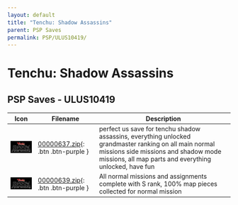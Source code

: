 ```yaml
---
layout: default
title: "Tenchu: Shadow Assassins"
parent: PSP Saves
permalink: PSP/ULUS10419/
---
```

# Tenchu: Shadow Assassins

## PSP Saves - ULUS10419

| Icon | Filename | Description |
|------|----------|-------------|
| ![Tenchu: Shadow Assassins](ICON0.PNG) | [00000637.zip](00000637.zip){: .btn .btn-purple } | perfect us save for tenchu shadow assassins, everything unlocked grandmaster ranking on all main normal missions side missions and shadow mode missions, all map parts and everything unlocked, have fun |
| ![Tenchu: Shadow Assassins](ICON0.PNG) | [00000639.zip](00000639.zip){: .btn .btn-purple } | All normal missions and assignments complete with S rank, 100% map pieces collected for normal mission |
